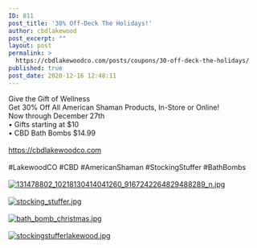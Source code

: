 ```yaml
---
ID: 811
post_title: '30% Off-Deck The Holidays!'
author: cbdlakewood
post_excerpt: ""
layout: post
permalink: >
  https://cbdlakewoodco.com/posts/coupons/30-off-deck-the-holidays/
published: true
post_date: 2020-12-16 12:48:11
---
```

<html><head></head><body>
Give the Gift of Wellness<br />Get 30% Off All American Shaman Products, In-Store or Online!<br />Now through December 27th <br />• Gifts starting at $10 <br />• CBD Bath Bombs $14.99 <br /><br /><a href="https://cbdlakewoodco.com">https://cbdlakewoodco.com</a><span> </span> <br /><br />#LakewoodCO #CBD #AmericanShaman #StockingStuffer #BathBombs
</body>
</html><br/><br/><a href="https://snd-videos.s3.amazonaws.com/288012/1608147001613.jpg"  title="131478802_10218130414041260_9167242264829488289_n.jpg" ><img src="https://snd-videos.s3.amazonaws.com/288012/1608147001613.jpg" alt="131478802_10218130414041260_9167242264829488289_n.jpg" title="131478802_10218130414041260_9167242264829488289_n.jpg" /></a><br/><br/><a href="https://snd-videos.s3.amazonaws.com/288012/1608147016055.jpg"  title="stocking_stuffer.jpg" ><img src="https://snd-videos.s3.amazonaws.com/288012/1608147016055.jpg" alt="stocking_stuffer.jpg" title="stocking_stuffer.jpg" /></a><br/><br/><a href="https://snd-videos.s3.amazonaws.com/288012/1608147016050.jpg"  title="bath_bomb_christmas.jpg" ><img src="https://snd-videos.s3.amazonaws.com/288012/1608147016050.jpg" alt="bath_bomb_christmas.jpg" title="bath_bomb_christmas.jpg" /></a><br/><br/><a href="https://cbdlakewoodco.com/wp-content/uploads/2020/12/1608147045341.jpg"  title="stockingstufferlakewood.jpg" ><img src="https://cbdlakewoodco.com/wp-content/uploads/2020/12/1608147045341.jpg" alt="stockingstufferlakewood.jpg" title="stockingstufferlakewood.jpg" /></a>